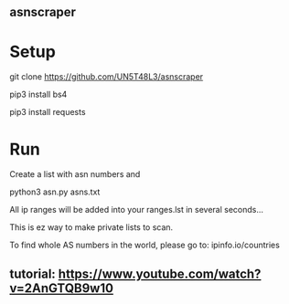 ## asnscraper

# Setup
git clone https://github.com/UN5T48L3/asnscraper

pip3 install bs4

pip3 install requests

# Run

Create a list with asn numbers and

python3 asn.py asns.txt

All ip ranges will be added into your ranges.lst in several seconds...

This is ez way to make private lists to scan.

To find whole AS numbers in the world, please go to: ipinfo.io/countries


## tutorial: https://www.youtube.com/watch?v=2AnGTQB9w10
